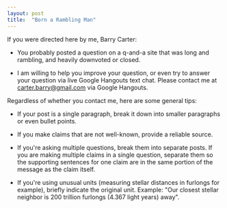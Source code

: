 ```yaml
---
layout: post
title:  "Born a Rambling Man"
---
```


If you were directed here by me, Barry Carter:

  - You probably posted a question on a q-and-a site that was long and rambling, and heavily downvoted or closed.

  - I am willing to help you improve your question, or even try to answer your question via live Google Hangouts text chat. Please contact me at carter.barry@gmail.com via Google Hangouts.

Regardless of whether you contact me, here are some general tips:

  - If your post is a single paragraph, break it down into smaller paragraphs or even bullet points.

  - If you make claims that are not well-known, provide a reliable source.

  - If you're asking multiple questions, break them into separate posts. If you are making multiple claims in a single question, separate them so the supporting sentences for one claim are in the same portion of the message as the claim itself.

  - If you're using unusual units (measuring stellar distances in furlongs for example), briefly indicate the original unit. Example: "Our closest stellar neighbor is 200 trillion furlongs (4.367 light years) away".

<!-- 

TODO: seriously improve/expand this based on cases

-->
